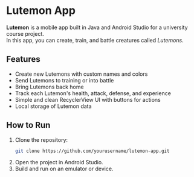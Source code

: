 # Lutemon App

**Lutemon** is a mobile app built in Java and Android Studio for a university course project.  
In this app, you can create, train, and battle creatures called *Lutemons*.

## Features

- Create new Lutemons with custom names and colors
- Send Lutemons to training or into battle
- Bring Lutemons back home
- Track each Lutemon's health, attack, defense, and experience
- Simple and clean RecyclerView UI with buttons for actions
- Local storage of Lutemon data

## How to Run

1. Clone the repository:
    ```bash
    git clone https://github.com/yourusername/lutemon-app.git
    ```
2. Open the project in Android Studio.
3. Build and run on an emulator or device.
